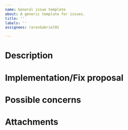 ```yaml
---
name: General issue template
about: A generic template for issues.
title: ''
labels: ''
assignees: raresGabriel01

---
```


# Description

# Implementation/Fix proposal

# Possible concerns

# Attachments
